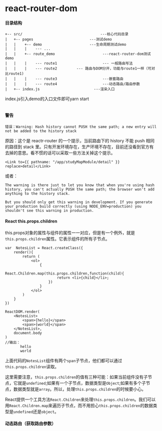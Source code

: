 # react-router-dom



#### 目录结构 

~~~
+-- src/                                    ---核心代码目录
|   +-- pages                          ---测试demo
|   |    +-- demo                      ---生命周期测试demo
|   |    |    --- ...   
|   |    +-- route_demo                      ---react-router-dom测试demo
|   |    |    --- route1                     --- 一般路由写法
|   |    |    --- route2         --- 路由与DOM分开，功能与route1一样（可对比route1)
|   |    |    --- route3                     ---嵌套路由
|   |    |    --- route4                     ---动态路由/路由参数
|   +-- index.js                         ---渲染入口
~~~

index.js引入demo的入口文件即可yarn start

~~~jsx

~~~





#### 警告

```
错误：Warning: Hash history cannot PUSH the same path; a new entry will not be added to the history stack
```

原因：这个是 reactr-router 的一个提示，当前路由下的 history 不能 push 相同的路径到 stack 里。只有开发环境存在，生产环境不存在，目前还没看到官方有去掉的意思。看不惯的话可以采取一些方法关掉这个提示。

```
<Link to={{ pathname: "/app/studyMapModule/detail" }} replace>detail</Link> 
```

 或者：

```
The warning is there just to let you know that when you're using hash history, you can't actually PUSH the same path; the browser won't add anything to the history stack.

But you should only get this warning in development. If you generate your production build correctly (using NODE_ENV=production) you shouldn't see this warning in production.
```

 

#### React this.props.children

this.props对象的属性与组件的属性一一对应，但是有一个例外，就是`this.props.children`属性。它表示组件的所有子节点。

```
var  NotesList = React.createClass({
    render(){
        return (
            <ol>
                {
                    React.Children.map(this.props.children,function(child){
                        return <li>{child}</li>;
                    })
                }
            </ol>
        )
    }
})

ReactDOM.render(
    <NotesList>
        <span>{hello}</span>
        <span>{world}</span>
    </NotesList>,
    document.body
)
//输出：
       hello
       world
```

上面代码的`NotesList`组件有两个`span`子节点，他们都可以通过`this.props.children`读取。

这里需要注意，`this.props.children`的值有三种可能：如果当前组件没有子节点，它就是`undefined`;如果有一个子节点，数据类型是`Object`;如果有多个子节点，数据类型就是`array`。所以，处理`this.props.children`的时候要小心。

React提供一个工具方法`React.Children`来处理`this.props.children`。我们可以用`React.Children.map`来遍历子节点，而不用担心`this.props.children`的数据类型是`undefined`还是`object`。



#### 动态路由（获取路由参数）

~~~

~~~

